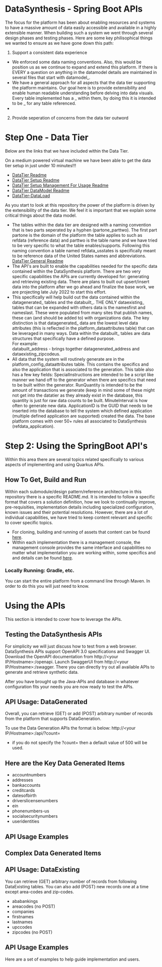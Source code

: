 # DataSynthesis - Spring Boot APIs

The focus for the platform has been about enabling resources and systems to have a massive amount of data easily
accessible and available in a highly extensible manner. When building such a system we went through several design
phases and testing phases. Here are some key philisophical things we wanted to ensure as we have gone down this path:
1. Support a consistent data experience
- We enforced some data naming conventions. Also, this would be position us as we continue to expand and extend this platform.
  If there is EVERY a question on anything in the datamodel details are maintained in several files that start with
  datamodel_.
- We have a general approach for all aspects that the data tier supporting the platform maintains. Our goal here is to
  provide extensibility and enable human readable understanding before delving into data visuals. Every
  table implemented has a _ within them, by doing this it is intended to be <feature area>_<specific purpose> for any table referenced.
-
2. Provide seperation of concerns from the data tier outword

# Step One - Data Tier
Below are the links that we have included within the Data Tier.

On a medium powered virtual machine we have been able to get the data tier setup in just under 10 minutes!!!

* [DataTier Readme](https://github.com/RedHat-Healthcare/DataSynthesis/blob/master/DataTier/README.md)
* [DataTier Setup Readme](https://github.com/RedHat-Healthcare/DataSynthesis/blob/master/DataTier/DataSynthesis-DataTier-Setup.md)
* [DataTier Setup Management For Usage Readme](https://github.com/RedHat-Healthcare/DataSynthesis/blob/master/DataTier/DataSynthesis-DataTier-PlatformSetupMgmt.md)
* [DataTier DataModel Readme](https://github.com/RedHat-Healthcare/DataSynthesis/blob/master/DataTier/DataSynthesis-DataTier-DataModel.md)
* [DataTier-DataLoad](https://github.com/RedHat-Healthcare/DataSynthesis/blob/master/DataTier/DataTier-DataLoad.md)

As you start to look at this repository the power of the platform is driven by the extensibility of the data tier. We feel it
is important that we explain some critical things about the data model.

- The tables within the data tier are designed with a naming convention that is two parts seperated by a hyphen (partone_parttwo).
  The first part partone is the domain of the platform the table applies to such as refdata (reference data) and parttwo is the table name
  and we have tried to be very specific to what the table enables/supports. Following this naming convention a table named refdata_usstates is specifically meant to
  be reference data of the United States names and abbreviations.<br>
  [DataTier General Readme](https://github.com/RedHat-Healthcare/DataSynthesis/blob/master/DataTier/DataSynthesis-DataTier-General.md)
- The API's are built to enable the capabilities needed for the specific data contained within the DataSynthesis platform.
  There are two very specific capabilities the APIs are currently developed for: generating and retrieving existing data.
  There are plans to built out upsert/insert data into the platform after we go ahead and finalize the base work, we are projecting
  late July 2022 to start this effort.
- This specifically will help build out the data contained within the datagenerated_ tables and the databuilt_.
  THE ONLY dataexisting_ tables that can be expanded with others data is the namesfirst and nameslast. These were populated from many sites
  that publish names, these can (and should be added to) with organizations data. The key distinction is that datagenerated_ data
  are the lowest level data attributes (this is reflected in the platform_dataattributes table) that can be leveraged in many ways. Data within the databuilt_ tables are data structures that specifically have a defined purpose.
  <br>For example: <br>
  databuilt_address - brings together datagenerated_address and dataexisting_zipcodeus.
- All data that the system will routinely generate are in the platform_config_dataattributes table. This contains the specifics and also the
  application that is associated to the generation. This table also has a few key fields: SpecialInstructions are intended
  to be a script like manner we hand off to the generator when there are specifics that need to be built within the generator.
  RunQuantity is intended to be the amount of transactions we generate (keep in mind some of these might not get into the datatier
  as they already exist in the database, this quantity is just for raw data counts to be built. MinuteInterval is how often to generate new data.
  ApplicationID is the GUID that needs to be inserted into the database to tell the system which defined application (multiple defined application are supported) created the data.
  The base platform comes with over 50+ rules all associated to DataSynthesis (refdata_application).

# Step 2: Using the SpringBoot API's
Within this area there are several topics related specifically to various aspects of implementing and using
Quarkus APIs.

## How To Get, Build and Run
Within each submodule/design pattern/reference architecture in this repository there is a specific README.md. It is
intended to follow a specific format that covers a solution definition, how we look to continually improve, pre-requisities,
implementation details including specialized configuration, known issues and their potential resolutions.
However, there are a lot of individual capabilities, we have tried to keep content relevant and specific to
cover specific topics.
- For cloning, building and running of assets that content can be found
  [here](https://github.com/Project-Herophilus/Project-Herophilus-Assets/blob/main/CloningBuildingRunningSolution.md).
- Within each implementation there is a management console, the management console provides the same
  interface and capabilities no matter what implementation you are working within, some specifics and
  and details can be found [here](https://github.com/Project-Herophilus/Project-Herophilus-Assets/blob/main/AdministeringPlatform.md).

### Locally Running: Gradle, etc.
You can start the entire platform from a command line through Maven. In order to do this you will just need to know.

# Using the APIs
This section is intended to cover how to leverage the APIs.

## Testing the DataSynthesis APIs
For simplicity we will just discuss how to test from a web browser. DataSynthesis APIs support OpenAPI 3.0
specifications and Swagger UI. Download the OpenAPI documentation from http://<your IP/Hostname>:<Port in application.properties>/openapi.
Launch SwaggerUI from http://<your IP/Hostname>:<Port in application.properties>/swagger. There you can directly try out all
available APIs to generate and retrieve synthetic data.

After you have brought up the Java-APIs and database in whatever configuration fits your needs you are
now ready to test the APIs.

## API Usage: DataGenerated
Overall, you can retrieve (GET) or add (POST) arbitrary number of records from the platform that supports DataGeneration.

To use the Data Generation APIs the format is below:
http://<your IP/Hostname>:<Port in application.properties>/api/<Data Generated Item>?count=<valid number>

- if you do not specify the ?count=<valid number> then a default value of 500 will be used.

Here are the Key Data Generated Items
-------------------------------------
* accountnumbers
* addresses
* bankaccounts
* creditcards
* datesofbirth
* driverslicensenumbers
* ein
* phonenumbers-us
* socialsecuritynumbers
* useridentities

API Usage Examples
------------------


Complex Data Generated Items
----------------------------


## API Usage: DataExisting
You can retrieve (GET) arbitrary number of records from following DataExisting tables. You can also add (POST) new records one at a time except area-codes and zip-codes.
* ababankings
* areacodes (no POST)
* companies
* firstnames
* lastnames
* upccodes
* zipcodes (no POST)

API Usage Examples
------------------
Here are a set of examples to help guide implementation and users.


